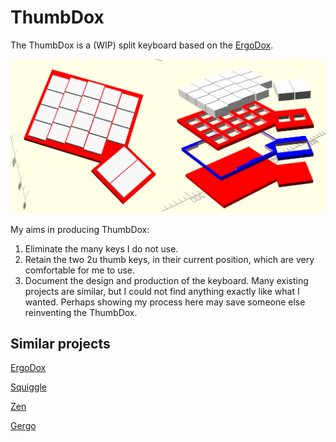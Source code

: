 # ThumbDox

The ThumbDox is a (WIP) split keyboard based on the [ErgoDox](https://www.ergodox.io/).

![img](/docs/design/images/engine_rebuild/LHS_and_exploded_view.png)

My aims in producing ThumbDox:

1.  Eliminate the many keys I do not use.
2.  Retain the two 2u thumb keys, in their current position, which are very comfortable for me to use.
3.  Document the design and production of the keyboard.  Many existing projects are similar, but I could not find anything exactly like what I wanted.  Perhaps showing my process here may save someone else reinventing the ThumbDox.

## Similar projects

[ErgoDox](https://www.ergodox.io/)

[Squiggle](https://github.com/ibnuda/Squiggle)

[Zen](https://legonut.gitbooks.io/zen-keyboard/content/)

[Gergo](https://qmk.fm/keyboards/gergo/)


